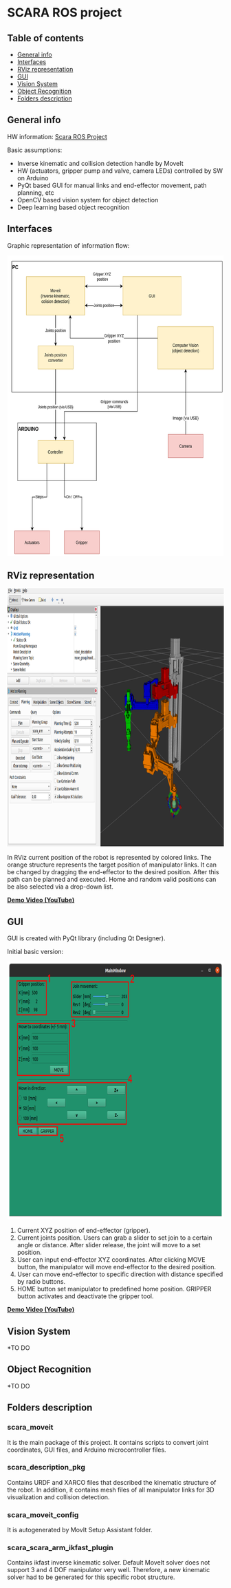 # SCARA ROS project

## Table of contents
* [General info](#general-info)
* [Interfaces](#interfaces)
* [RViz representation](#rviz-representation)
* [GUI](#gui)
* [Vision System](#vision-system)
* [Object Recognition](#object-recognition)
* [Folders description](#folders-description)

## General info

HW information: [Scara ROS Project](https://pparylo.wixsite.com/projects/scara-ros-project)

Basic assumptions:
- Inverse kinematic and collision detection handle by MoveIt
- HW (actuators, gripper pump and valve, camera LEDs) controlled by SW on Arduino
- PyQt based GUI for manual links and end-effector movement, path planning, etc
- OpenCV based vision system for object detection 
- Deep learning based object recognition
## Interfaces
Graphic representation of information flow:

<img src="/Interfaces.png" height="700"/>

## RViz representation
<img src="/RViz.png" height="600"/>

In RViz current position of the robot is represented by colored links. The orange structure represents the target position of manipulator links. It can be changed by dragging the end-effector to the desired position. After this path can be planned and executed. Home and random valid positions can be also selected via a drop-down list.

**[Demo Video (YouTube)](https://youtu.be/MqDa4g5WqWI)**

## GUI
GUI is created with PyQt library (including Qt Designer).

Initial basic version:

<img src="/GUI.png" height="600"/>

1. Current XYZ position of end-effector (gripper).
2. Current joints position. Users can grab a slider to set join to a certain angle or distance. After slider release, the joint will move to a set position.
3. User can input end-effector XYZ coordinates. After clicking MOVE button, the manipulator will move end-effector to the desired position.
4. User can move end-effector to specific direction with distance specified by radio buttons.
5. HOME button set manipulator to predefined home position. GRIPPER button activates and deactivate the gripper tool. 

**[Demo Video (YouTube)](https://youtu.be/WDLDMQaBE6g)**

## Vision System
*TO DO
## Object Recognition
*TO DO
## Folders description
### scara_moveit
It is the main package of this project. It contains scripts to convert joint coordinates, GUI files, and Arduino microcontroller files.
### scara_description_pkg
Contains URDF and XARCO files that described the kinematic structure of the robot. In addition, it contains mesh files of all manipulator links for 3D visualization and collision detection.
### scara_moveit_config
It is autogenerated by MovIt Setup Assistant folder.
### scara_scara_arm_ikfast_plugin
Contains ikfast inverse kinematic solver. Default MoveIt solver does not support 3 and 4 DOF manipulator very well. Therefore, a new kinematic solver had to be generated for this specific robot structure.

